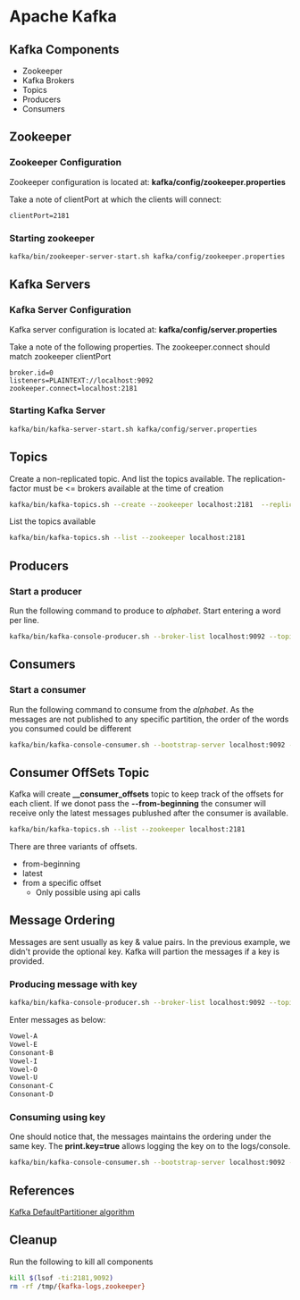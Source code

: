 # Apache Kafka

## Kafka Components

- Zookeeper
- Kafka Brokers
- Topics
- Producers
- Consumers

## Zookeeper

### Zookeeper Configuration

Zookeeper configuration is located at: **kafka/config/zookeeper.properties**

Take a note of clientPort at which the clients will connect:

```properties
clientPort=2181
```

### Starting zookeeper

```sh
kafka/bin/zookeeper-server-start.sh kafka/config/zookeeper.properties
```

## Kafka Servers

### Kafka Server Configuration

Kafka server configuration is located at: **kafka/config/server.properties**

Take a note of the following properties. The zookeeper.connect should match zookeeper clientPort

```properties
broker.id=0
listeners=PLAINTEXT://localhost:9092
zookeeper.connect=localhost:2181
```

### Starting Kafka Server

```sh
kafka/bin/kafka-server-start.sh kafka/config/server.properties
```

## Topics

Create a non-replicated topic. And list the topics available. The replication-factor must be <= brokers available at the time of creation

```sh
kafka/bin/kafka-topics.sh --create --zookeeper localhost:2181  --replication-factor 1 --partitions 4 --topic alphabet
```

List the topics available

```sh
kafka/bin/kafka-topics.sh --list --zookeeper localhost:2181
```

## Producers

### Start a producer

Run the following command to produce to *alphabet*. Start entering a word per line.

```sh
kafka/bin/kafka-console-producer.sh --broker-list localhost:9092 --topic alphabet
```

## Consumers

### Start a consumer

Run the following command to consume from the *alphabet*. As the messages are not published to any
specific partition, the order of the words you consumed could be different

```sh
kafka/bin/kafka-console-consumer.sh --bootstrap-server localhost:9092 --topic alphabet --from-beginning
```

## Consumer OffSets Topic

Kafka will create **__consumer_offsets** topic to keep track of the offsets for each client. If we
donot pass the **--from-beginning** the consumer will receive only the latest messages publushed
after the consumer is available.

```sh
kafka/bin/kafka-topics.sh --list --zookeeper localhost:2181
```

There are three variants of offsets.

- from-beginning
- latest
- from a specific offset
  - Only possible using api calls

## Message Ordering

Messages are sent usually as key & value pairs. In the previous example, we didn't  provide the
optional key. Kafka will partion the messages if a key is provided.

### Producing message with key

```sh
kafka/bin/kafka-console-producer.sh --broker-list localhost:9092 --topic alphabet --property "key.separator=-" --property "parse.key=true"
```

Enter messages as below:

```sh
Vowel-A
Vowel-E
Consonant-B
Vowel-I
Vowel-O
Vowel-U
Consonant-C
Consonant-D
```

### Consuming using key

One should notice that, the messages maintains the ordering under the same key. The **print.key=true**
allows logging the key on to the logs/console.

```sh
kafka/bin/kafka-console-consumer.sh --bootstrap-server localhost:9092 --topic alphabet --from-beginning -property "key.separator= - " --property "print.key=true"
```

## References

[Kafka DefaultPartitioner algorithm](https://stackoverflow.com/questions/39791349/kafka-defaultpartitioner-algorithm)

## Cleanup

Run the following to kill all components

```sh
kill $(lsof -ti:2181,9092)
rm -rf /tmp/{kafka-logs,zookeeper}
```

